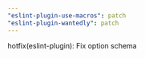 ```yaml
---
"eslint-plugin-use-macros": patch
"eslint-plugin-wantedly": patch
---
```


hotfix(eslint-plugin): Fix option schema

